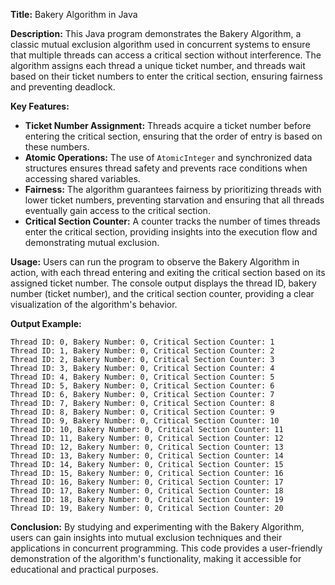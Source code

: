**Title:** Bakery Algorithm in Java

**Description:**
This Java program demonstrates the Bakery Algorithm, a classic mutual exclusion algorithm used in concurrent systems to ensure that multiple threads can access a critical section without interference. The algorithm assigns each thread a unique ticket number, and threads wait based on their ticket numbers to enter the critical section, ensuring fairness and preventing deadlock.

**Key Features:**
- **Ticket Number Assignment:** Threads acquire a ticket number before entering the critical section, ensuring that the order of entry is based on these numbers.
- **Atomic Operations:** The use of `AtomicInteger` and synchronized data structures ensures thread safety and prevents race conditions when accessing shared variables.
- **Fairness:** The algorithm guarantees fairness by prioritizing threads with lower ticket numbers, preventing starvation and ensuring that all threads eventually gain access to the critical section.
- **Critical Section Counter:** A counter tracks the number of times threads enter the critical section, providing insights into the execution flow and demonstrating mutual exclusion.

**Usage:**
Users can run the program to observe the Bakery Algorithm in action, with each thread entering and exiting the critical section based on its assigned ticket number. The console output displays the thread ID, bakery number (ticket number), and the critical section counter, providing a clear visualization of the algorithm's behavior.

**Output Example:**
```
Thread ID: 0, Bakery Number: 0, Critical Section Counter: 1
Thread ID: 1, Bakery Number: 0, Critical Section Counter: 2
Thread ID: 2, Bakery Number: 0, Critical Section Counter: 3
Thread ID: 3, Bakery Number: 0, Critical Section Counter: 4
Thread ID: 4, Bakery Number: 0, Critical Section Counter: 5
Thread ID: 5, Bakery Number: 0, Critical Section Counter: 6
Thread ID: 6, Bakery Number: 0, Critical Section Counter: 7
Thread ID: 7, Bakery Number: 0, Critical Section Counter: 8
Thread ID: 8, Bakery Number: 0, Critical Section Counter: 9
Thread ID: 9, Bakery Number: 0, Critical Section Counter: 10
Thread ID: 10, Bakery Number: 0, Critical Section Counter: 11
Thread ID: 11, Bakery Number: 0, Critical Section Counter: 12
Thread ID: 12, Bakery Number: 0, Critical Section Counter: 13
Thread ID: 13, Bakery Number: 0, Critical Section Counter: 14
Thread ID: 14, Bakery Number: 0, Critical Section Counter: 15
Thread ID: 15, Bakery Number: 0, Critical Section Counter: 16
Thread ID: 16, Bakery Number: 0, Critical Section Counter: 17
Thread ID: 17, Bakery Number: 0, Critical Section Counter: 18
Thread ID: 18, Bakery Number: 0, Critical Section Counter: 19
Thread ID: 19, Bakery Number: 0, Critical Section Counter: 20
```

**Conclusion:**
By studying and experimenting with the Bakery Algorithm, users can gain insights into mutual exclusion techniques and their applications in concurrent programming. This code provides a user-friendly demonstration of the algorithm's functionality, making it accessible for educational and practical purposes.

